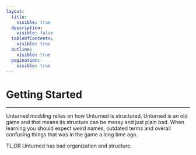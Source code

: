 ```yaml
---
layout:
  title:
    visible: true
  description:
    visible: false
  tableOfContents:
    visible: true
  outline:
    visible: true
  pagination:
    visible: true
---
```


# Getting Started

***

Unturned modding relies on how Unturned is structured. Unturned is an old game and that means its structure can be messy and just plain bad. When learning you should expect weird names, outdated terms and overall confusing things that was in the game a long time ago.

TL;DR Unturned has bad organization and structure.
